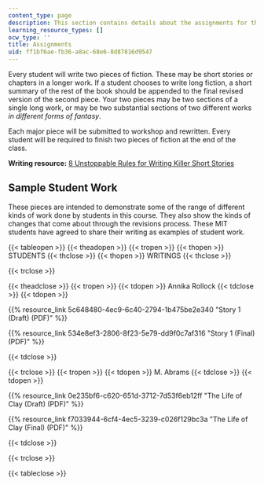```yaml
---
content_type: page
description: This section contains details about the assignments for the course.
learning_resource_types: []
ocw_type: ''
title: Assignments
uid: ff1bf6ae-fb36-a8ac-68e6-8d87816d9547
---
```


Every student will write two pieces of fiction. These may be short stories or chapters in a longer work. If a student chooses to write long fiction, a short summary of the rest of the book should be appended to the final revised version of the second piece. Your two pieces may be two sections of a single long work, or may be two substantial sections of two different works _in different forms of fantasy_.

Each major piece will be submitted to workshop and rewritten. Every student will be required to finish two pieces of fiction at the end of the class.

**Writing resource:** [8 Unstoppable Rules for Writing Killer Short Stories](http://io9.gizmodo.com/366707/8-unstoppable-rules-for-writing-killer-short-stories)

Sample Student Work
-------------------

These pieces are intended to demonstrate some of the range of different kinds of work done by students in this course. They also show the kinds of changes that come about through the revisions process. These MIT students have agreed to share their writing as examples of student work.

{{< tableopen >}}
{{< theadopen >}}
{{< tropen >}}
{{< thopen >}}
STUDENTS
{{< thclose >}}
{{< thopen >}}
WRITINGS
{{< thclose >}}

{{< trclose >}}

{{< theadclose >}}
{{< tropen >}}
{{< tdopen >}}
Annika Rollock
{{< tdclose >}}
{{< tdopen >}}


{{% resource_link 5c648480-4ec9-6c40-2794-1b475be2e340 "Story 1 (Draft) (PDF)" %}}

{{% resource_link 534e8ef3-2806-8f23-5e79-dd9f0c7af316 "Story 1 (Final) (PDF)" %}}


{{< tdclose >}}

{{< trclose >}}
{{< tropen >}}
{{< tdopen >}}
M. Abrams
{{< tdclose >}}
{{< tdopen >}}


{{% resource_link 0e235bf6-c620-651d-3712-7d53f6eb12ff "The Life of Clay (Draft) (PDF)" %}}

{{% resource_link f7033944-6cf4-4ec5-3239-c026f129bc3a "The Life of Clay (Final) (PDF)" %}}


{{< tdclose >}}

{{< trclose >}}

{{< tableclose >}}